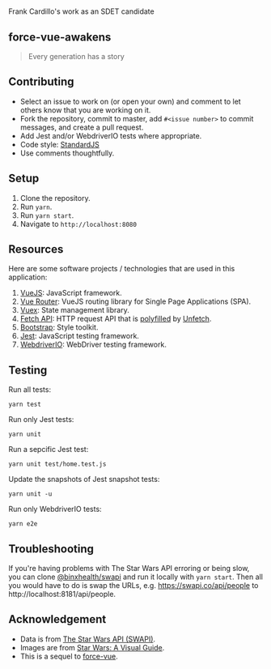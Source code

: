 #
Frank Cardillo's work as an SDET candidate

## force-vue-awakens
> Every generation has a story

## Contributing

* Select an issue to work on (or open your own) and comment to let others know
  that you are working on it.
* Fork the repository, commit to master, add `#<issue number>` to commit
  messages, and create a pull request.
* Add Jest and/or WebdriverIO tests where appropriate.
* Code style: [StandardJS](https://standardjs.com/)
* Use comments thoughtfully.

## Setup

1. Clone the repository.
2. Run `yarn`.
3. Run `yarn start`.
4. Navigate to `http://localhost:8080`

## Resources

Here are some software projects / technologies that are used in this
application:

1. [VueJS](https://vuejs.org): JavaScript framework.
2. [Vue Router](https://router.vuejs.org): VueJS routing library for Single
   Page Applications (SPA).
3. [Vuex](https://vuex.vuejs.org): State management library.
4. [Fetch API](https://developer.mozilla.org/en-US/docs/Web/API/Fetch_API):
   HTTP request API that is
   [polyfilled](https://en.wikipedia.org/wiki/Polyfill_(programming)) by
   [Unfetch]( https://npm.im/unfetch).
5. [Bootstrap](http://getbootstrap.com): Style toolkit.
6. [Jest](https://facebook.github.io/jest/en/): JavaScript testing framework.
7. [WebdriverIO](https://webdriver.io): WebDriver testing framework.

## Testing

Run all tests:

```console
yarn test
```

Run only Jest tests:

```console
yarn unit
```

Run a sepcific Jest test:

```console
yarn unit test/home.test.js
```

Update the snapshots of Jest snapshot tests:

```console
yarn unit -u
```

Run only WebdriverIO tests:

```console
yarn e2e
```

## Troubleshooting

If you're having problems with The Star Wars API erroring or being slow, you can
clone [@binxhealth/swapi][binxSwapiUrl] and run it locally with `yarn start`.
Then all you would have to do is swap the URLs, e.g. https://swapi.co/api/people
to http://localhost:8181/api/people.

## Acknowledgement

* Data is from [The Star Wars API (SWAPI)](https://swapi.co).
* Images are from [Star Wars: A Visual Guide](https://starwars-visualguide.com).
* This is a sequel to [force-vue](https://github.com/alexkramer/force-vue).

[binxSwapiUrl]: https://github.com/binxhealth/swapi/
